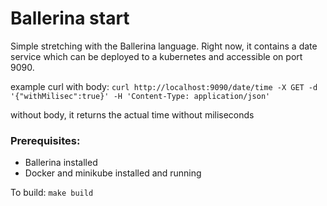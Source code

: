 # Ballerina start

Simple stretching with the Ballerina language.
Right now, it contains a date service which can be deployed to a kubernetes and accessible on port 9090.

example curl with body:
```curl http://localhost:9090/date/time -X GET -d '{"withMilisec":true}' -H 'Content-Type: application/json'```

without body, it returns the actual time without miliseconds

### Prerequisites:
- Ballerina installed
- Docker and minikube installed and running

To build:
```make build```